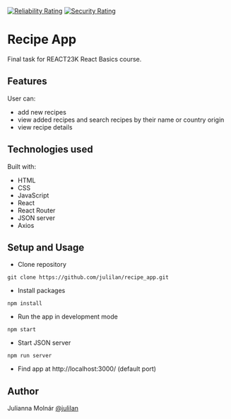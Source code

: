 [![Reliability Rating](https://sonarcloud.io/api/project_badges/measure?project=julilan_recipe_app&metric=reliability_rating)](https://sonarcloud.io/summary/new_code?id=julilan_recipe_app) [![Security Rating](https://sonarcloud.io/api/project_badges/measure?project=julilan_recipe_app&metric=security_rating)](https://sonarcloud.io/summary/new_code?id=julilan_recipe_app)

# Recipe App

Final task for REACT23K React Basics course.

## Features

User can:
- add new recipes
- view added recipes and search recipes by their name or country origin
- view recipe details

## Technologies used

Built with:

- HTML
- CSS
- JavaScript
- React
- React Router
- JSON server
- Axios

## Setup and Usage
- Clone repository
```
git clone https://github.com/julilan/recipe_app.git
```
- Install packages
```
npm install
```
- Run the app in development mode
```
npm start
```
- Start JSON server
```
npm run server
```
- Find app at http://localhost:3000/ (default port)

## Author

Julianna Molnár [@julilan](https://github.com/julilan)
